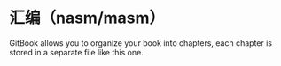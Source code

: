 # 汇编（nasm\/masm）

GitBook allows you to organize your book into chapters, each chapter is stored in a separate file like this one.

